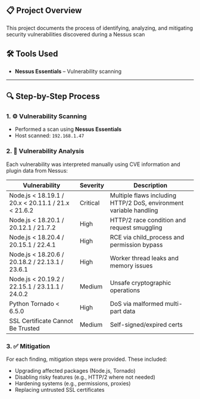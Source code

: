 

## 📋 Project Overview

This project documents the process of identifying, analyzing, and mitigating security vulnerabilities discovered during a Nessus scan

## 🛠 Tools Used

- **Nessus Essentials** – Vulnerability scanning

---

## 🔍 Step-by-Step Process

### 1. ⚙️ Vulnerability Scanning
- Performed a scan using **Nessus Essentials**
- Host scanned: `192.168.1.47`

### 2. 🧠 Vulnerability Analysis
Each vulnerability was interpreted manually using CVE information and plugin data from Nessus:

| Vulnerability | Severity | Description |
|---------------|----------|-------------|
| Node.js < 18.19.1 / 20.x < 20.11.1 / 21.x < 21.6.2 | Critical | Multiple flaws including HTTP/2 DoS, environment variable handling |
| Node.js < 18.20.1 / 20.12.1 / 21.7.2 | High | HTTP/2 race condition and request smuggling |
| Node.js < 18.20.4 / 20.15.1 / 22.4.1 | High | RCE via child_process and permission bypass |
| Node.js < 18.20.6 / 20.18.2 / 22.13.1 / 23.6.1 | High | Worker thread leaks and memory issues |
| Node.js < 20.19.2 / 22.15.1 / 23.11.1 / 24.0.2 | Medium | Unsafe cryptographic operations |
| Python Tornado < 6.5.0 | High | DoS via malformed multi-part data |
| SSL Certificate Cannot Be Trusted | Medium | Self-signed/expired certs |

### 3. ✅ Mitigation
For each finding, mitigation steps were provided. These included:

- Upgrading affected packages (Node.js, Tornado)
- Disabling risky features (e.g., HTTP/2 where not needed)
- Hardening systems (e.g., permissions, proxies)
- Replacing untrusted SSL certificates

